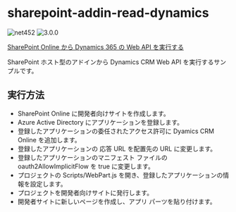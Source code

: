 # sharepoint-addin-read-dynamics

![net452](https://img.shields.io/badge/.net-net452-green)
![3.0.0](https://img.shields.io/badge/jquery-3.0.0-green)

[SharePoint Online から Dynamics 365 の Web API を実行する](https://blog.karamem0.dev/entry/2016/06/24/200000)

SharePoint ホスト型のアドインから Dynamics CRM Web API を実行するサンプルです。

## 実行方法

- SharePoint Online に開発者向けサイトを作成します。
- Azure Active Directory にアプリケーションを登録します。
- 登録したアプリケーションの委任されたアクセス許可に Dyamics CRM Online を追加します。
- 登録したアプリケーションの 応答 URL を配置先の URL に変更します。
- 登録したアプリケーションのマニフェスト ファイルの oauth2AllowImplicitFlow を true に変更します。
- プロジェクトの Scripts/WebPart.js を開き、登録したアプリケーションの情報を設定します。
- プロジェクトを開発者向けサイトに発行します。
- 開発者サイトに新しいページを作成し、アプリ パーツを貼り付けます。
